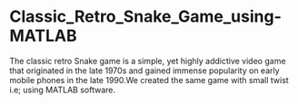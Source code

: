# Classic_Retro_Snake_Game_using-MATLAB
The classic retro Snake game is a simple, yet highly addictive video game that originated in the late 1970s and gained immense popularity on early mobile phones in the late 1990.We created the same game with small twist i.e; using MATLAB software.
